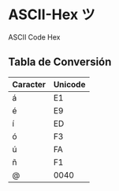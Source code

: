 # ASCII-Hex ツ
ASCII Code Hex 


## Tabla de Conversión

| Caracter | Unicode |
|----------|-----------|
| á        | E1        |
| é        | E9        |
| í        | ED        |
| ó        | F3        |
| ú        | FA        |
| ñ        | F1        |
| @        | 0040        |


